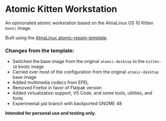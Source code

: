 # Atomic Kitten Workstation

An opinionated atomic workstation based on the AlmaLinux OS 10 Kitten `bootc` image.

Built using the [AlmaLinux atomic-respin-template](https://github.com/AlmaLinux/atomic-respin-template).

### Changes from the template:

- Switched the base image from the original `atomic-desktop` to the `kitten-10` bootc image
- Carried over most of the configuration from the original `atomic-desktop` base image
- Added multimedia codecs from EPEL
- Removed Firefox in favor of Flatpak version 
- Added virtualization support, VS Code, and some tools, utilities, and fonts
- Experimental `g48` branch with backported GNOME 48

**Intended for personal use and testing only.**